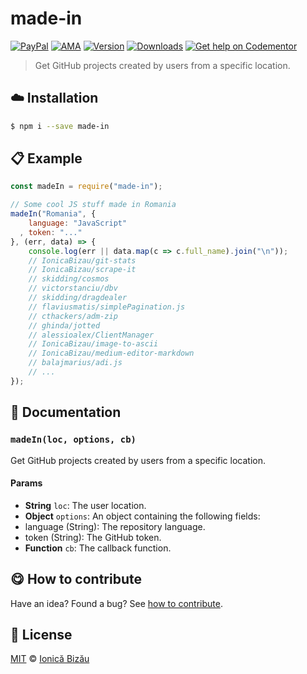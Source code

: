 
# made-in

 [![PayPal](https://img.shields.io/badge/%24-paypal-f39c12.svg)][paypal-donations] [![AMA](https://img.shields.io/badge/ask%20me-anything-1abc9c.svg)](https://github.com/IonicaBizau/ama) [![Version](https://img.shields.io/npm/v/made-in.svg)](https://www.npmjs.com/package/made-in) [![Downloads](https://img.shields.io/npm/dt/made-in.svg)](https://www.npmjs.com/package/made-in) [![Get help on Codementor](https://cdn.codementor.io/badges/get_help_github.svg)](https://www.codementor.io/johnnyb?utm_source=github&utm_medium=button&utm_term=johnnyb&utm_campaign=github)

> Get GitHub projects created by users from a specific location.

## :cloud: Installation

```sh
$ npm i --save made-in
```


## :clipboard: Example



```js
const madeIn = require("made-in");

// Some cool JS stuff made in Romania
madeIn("Romania", {
    language: "JavaScript"
  , token: "..."
}, (err, data) => {
    console.log(err || data.map(c => c.full_name).join("\n"));
    // IonicaBizau/git-stats
    // IonicaBizau/scrape-it
    // skidding/cosmos
    // victorstanciu/dbv
    // skidding/dragdealer
    // flaviusmatis/simplePagination.js
    // cthackers/adm-zip
    // ghinda/jotted
    // alessioalex/ClientManager
    // IonicaBizau/image-to-ascii
    // IonicaBizau/medium-editor-markdown
    // balajmarius/adi.js
    // ...
});
```

## :memo: Documentation


### `madeIn(loc, options, cb)`
Get GitHub projects created by users from a specific location.

#### Params
- **String** `loc`: The user location.
- **Object** `options`: An object containing the following fields:
 - language (String): The repository language.
 - token (String): The GitHub token.
- **Function** `cb`: The callback function.



## :yum: How to contribute
Have an idea? Found a bug? See [how to contribute][contributing].


## :scroll: License

[MIT][license] © [Ionică Bizău][website]

[paypal-donations]: https://www.paypal.com/cgi-bin/webscr?cmd=_s-xclick&hosted_button_id=RVXDDLKKLQRJW
[donate-now]: http://i.imgur.com/6cMbHOC.png

[license]: http://showalicense.com/?fullname=Ionic%C4%83%20Biz%C4%83u%20%3Cbizauionica%40gmail.com%3E%20(http%3A%2F%2Fionicabizau.net)&year=2016#license-mit
[website]: http://ionicabizau.net
[contributing]: /CONTRIBUTING.md
[docs]: /DOCUMENTATION.md
